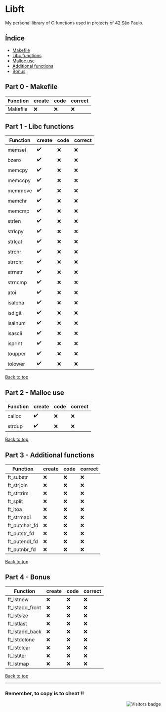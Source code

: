 # Libft
My personal library of C functions used in projects of 42 São Paulo.

<a id='indice'></a>
## Índice
- [Makefile](#part0)
- [Libc functions](#part1)
- [Malloc use](#part2)
- [Additional functions](#part3)
- [Bonus](#part4)

<!-- Feito ✔️ -->
<!-- Não Feito ❌ -->

<a id='part0'></a>
## Part 0 - Makefile

| Function | create | code | correct |
| --- | --- | --- | --- |
| Makefile | ❌ | ❌ | ❌ |

<a id='part1'></a>
## Part 1 - Libc functions

| Function | create | code | correct |
| --- | --- | --- | --- |
| memset | ✔️ | ❌ | ❌ |
| bzero	| ✔️ | ❌ | ❌ |
| memcpy | ✔️ | ❌ | ❌ |
| memccpy | ✔️ | ❌ | ❌ |
| memmove | ✔️ | ❌ | ❌ |
| memchr | ✔️ | ❌ | ❌ |
| memcmp | ✔️ | ❌ | ❌ |
| strlen | ✔️ | ❌ | ❌ |
| strlcpy | ✔️ | ❌ | ❌ |
| strlcat | ✔️ | ❌ | ❌ |
| strchr | ✔️ | ❌ | ❌ |
| strrchr | ✔️ | ❌ | ❌ |
| strnstr | ✔️ | ❌ | ❌ |
| strncmp | ✔️ | ❌ | ❌ |
| atoi | ✔️ | ❌ | ❌ |
| isalpha | ✔️ | ❌ | ❌ |
| isdigit | ✔️ | ❌ | ❌ |
| isalnum | ✔️ | ❌ | ❌ |
| isascii | ✔️ | ❌ | ❌ |
| isprint | ✔️ | ❌ | ❌ |
| toupper | ✔️ | ❌ | ❌ |
| tolower | ✔️ | ❌ | ❌ |

[Back to top](#indice)

<a id='part2'></a>
## Part 2 - Malloc use

| Function | create | code | correct |
| --- | --- | --- | --- |
| calloc | ✔️ | ❌ | ❌ |
| strdup | ✔️ | ❌ | ❌ |

[Back to top](#indice)

<a id='part3'></a>
## Part 3 - Additional functions

| Function | create | code | correct |
| --- | --- | --- | --- |
| ft_substr | ❌ | ❌ | ❌ |
| ft_strjoin | ❌ | ❌ | ❌ |
| ft_strtrim | ❌ | ❌ | ❌ |
| ft_split | ❌ | ❌ | ❌ |
| ft_itoa | ❌ | ❌ | ❌ |
| ft_strmapi | ❌ | ❌ | ❌ |
| ft_putchar_fd | ❌ | ❌ | ❌ |
| ft_putstr_fd | ❌ | ❌ | ❌ |
| ft_putendl_fd | ❌ | ❌ | ❌ |
| ft_putnbr_fd | ❌ | ❌ | ❌ |

[Back to top](#indice)

<a id='part4'></a>
## Part 4 - Bonus
| Function | create | code | correct |
| --- | --- | --- | --- |
| ft_lstnew | ❌ | ❌ |  ❌ |
| ft_lstadd_front | ❌ | ❌ | ❌ |
| ft_lstsize | ❌ | ❌ | ❌ |
| ft_lstlast | ❌ | ❌ | ❌ |
| ft_lstadd_back | ❌ | ❌ | ❌ |
| ft_lstdelone | ❌ | ❌ | ❌ |
| ft_lstclear | ❌ | ❌ | ❌ |
| ft_lstiter | ❌ | ❌ | ❌ |
| ft_lstmap	 | ❌ | ❌ | ❌ |

[Back to top](#indice)

----------------

### Remember, to copy is to cheat !!
<img align="right" src="https://komarev.com/ghpvc/?username=oskadoskaposka&color=lightgrey&style=flat&label=visitors" alt="Visitors badge" />